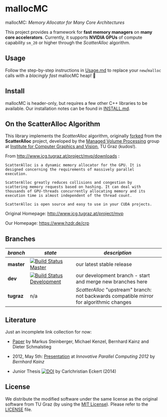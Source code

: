 mallocMC
=============

mallocMC: *Memory Allocator for Many Core Architectures*

This project provides a framework for **fast memory managers** on **many core
accelerators**. Currently, it supports **NVIDIA GPUs** of compute capability
`sm_20` or higher through the *ScatterAlloc* algorithm.


Usage
-------

Follow the step-by-step instructions in [Usage.md](Usage.md) to replace your
`new`/`malloc` calls with a *blacingly fast* mallocMC heap! :rocket:


Install
-------

mallocMC is header-only, but requires a few other C++ libraries to be
available. Our installation notes can be found in [INSTALL.md](INSTALL.md).


On the ScatterAlloc Algorithm
-----------------------------

This library implements the *ScatterAlloc* algorithm, originally
[forked](https://en.wikipedia.org/wiki/Fork_%28software_development%29)
from the **ScatterAlloc** project, developed by the
[Managed Volume Processing](http://www.icg.tugraz.at/project/mvp)
group at [Institute for Computer Graphics and Vision](http://www.icg.tugraz.at),
TU Graz (kudos!).

From http://www.icg.tugraz.at/project/mvp/downloads :
```quote
ScatterAlloc is a dynamic memory allocator for the GPU. It is
designed concerning the requirements of massively parallel
execution.

ScatterAlloc greatly reduces collisions and congestion by
scattering memory requests based on hashing. It can deal with
thousands of GPU-threads concurrently allocating memory and its
execution time is almost independent of the thread count.

ScatterAlloc is open source and easy to use in your CUDA projects.
```

Original Homepage: http://www.icg.tugraz.at/project/mvp

Our Homepage: https://www.hzdr.de/crp


Branches
--------

| *branch*    | *state* | *description*           |
| ----------- | ------- | ----------------------- |
| **master**  | [![Build Status Master](https://travis-ci.org/ComputationalRadiationPhysics/mallocMC.png?branch=master)](https://travis-ci.org/ComputationalRadiationPhysics/mallocMC "master") | our latest stable release |
| **dev**     | [![Build Status Development](https://travis-ci.org/ComputationalRadiationPhysics/mallocMC.png?branch=dev)](https://travis-ci.org/ComputationalRadiationPhysics/mallocMC "dev") | our development branch - start and merge new branches here |
| **tugraz**  | n/a | *ScatterAlloc* "upstream" branch: not backwards compatible mirror for algorithmic changes |



Literature
----------

Just an incomplete link collection for now:

- [Paper](http://www.icg.tugraz.at/Members/steinber/scatteralloc-1) by
  Markus Steinberger, Michael Kenzel, Bernhard Kainz and Dieter Schmalstieg

- 2012, May 5th: [Presentation](http://innovativeparallel.org/Presentations/inPar_kainz.pdf)
        at *Innovative Parallel Computing 2012* by *Bernhard Kainz*

- Junior Thesis [![DOI](https://zenodo.org/badge/doi/10.5281/zenodo.34461.svg)](http://dx.doi.org/10.5281/zenodo.34461) by
  Carlchristian Eckert (2014)


License
-------

We distribute the modified software under the same license as the
original software from TU Graz (by using the
[MIT License](https://en.wikipedia.org/wiki/MIT_License)).
Please refer to the [LICENSE](LICENSE) file.
